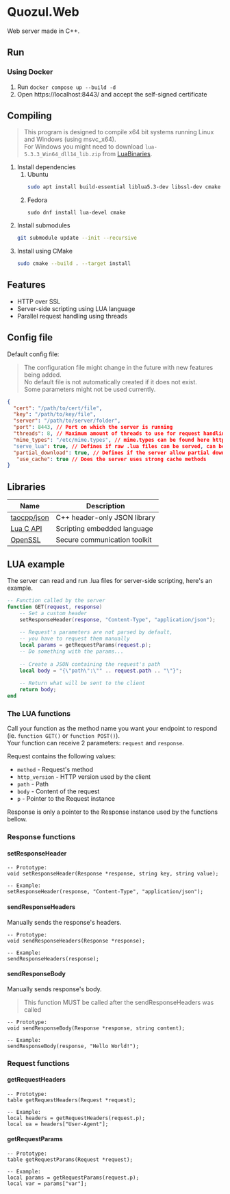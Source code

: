 # Quozul.Web

Web server made in C++.

## Run

### Using Docker

1. Run `docker compose up --build -d`
2. Open https://localhost:8443/ and accept the self-signed certificate

## Compiling

> This program is designed to compile x64 bit systems running Linux and Windows (using msvc_x64).  
> For Windows you might need to download `lua-5.3.3_Win64_dll14_lib.zip` from [LuaBinaries](https://sourceforge.net/projects/luabinaries).

1. Install dependencies
   1. Ubuntu
      ```sh
      sudo apt install build-essential liblua5.3-dev libssl-dev cmake
      ```
   2. Fedora
      ```shell
      sudo dnf install lua-devel cmake
      ```
2. Install submodules
   ```sh
   git submodule update --init --recursive
   ```
3. Install using CMake
   ```sh
   sudo cmake --build . --target install
   ```

## Features
- HTTP over SSL
- Server-side scripting using LUA language
- Parallel request handling using threads

## Config file

Default config file:
> The configuration file might change in the future with new features being added.  
> No default file is not automatically created if it does not exist.  
> Some parameters might not be used currently.

```json
{
  "cert": "/path/to/cert/file",
  "key": "/path/to/key/file",
  "server": "/path/to/server/folder",
  "port": 8443, // Port on which the server is running
  "threads": 8, // Maximum amount of threads to use for request handling
  "mime_types": "/etc/mime.types", // mime.types can be found here https://raw.githubusercontent.com/apache/httpd/trunk/docs/conf/mime.types
  "serve_lua": true, // Defines if raw .lua files can be served, can be a security issue
  "partial_download": true, // Defines if the server allow partial downloads by default
   "use_cache": true // Does the server uses strong cache methods
}
```

## Libraries
| Name                                          | Description                  |
|-----------------------------------------------|------------------------------|
| [taocpp/json](https://github.com/taocpp/json) | C++ header-only JSON library |
| [Lua C API](https://www.lua.org/pil/24.html)  | Scripting embedded language  |
| [OpenSSL](https://www.openssl.org/)           | Secure communication toolkit |

## LUA example

The server can read and run .lua files for server-side scripting, here's an example.

```lua
-- Function called by the server
function GET(request, response)
    -- Set a custom header
    setResponseHeader(response, "Content-Type", "application/json");
    
    -- Request's parameters are not parsed by default,
    -- you have to request them manually
    local params = getRequestParams(request.p);
    -- Do something with the params...
    
    -- Create a JSON containing the request's path
    local body = "{\"path\":\"" .. request.path .. "\"}";
    
    -- Return what will be sent to the client
    return body;
end
```

### The LUA functions

Call your function as the method name you want your endpoint to respond (ie. `function GET()` or `function POST()`).  
Your function can receive 2 parameters: `request` and `response`.

Request contains the following values:
- `method` - Request's method
- `http_version` - HTTP version used by the client
- `path` - Path
- `body` - Content of the request
- `p` - Pointer to the Request instance

Response is only a pointer to the Response instance used by the functions bellow.

### Response functions

#### setResponseHeader
```
-- Prototype:
void setResponseHeader(Response *response, string key, string value);

-- Example:
setResponseHeader(response, "Content-Type", "application/json");
```

#### sendResponseHeaders
Manually sends the response's headers.
```
-- Prototype:
void sendResponseHeaders(Response *response);

-- Example:
sendResponseHeaders(response);
```

#### sendResponseBody
Manually sends response's body.
> This function MUST be called after the sendResponseHeaders was called
```
-- Prototype:
void sendResponseBody(Response *response, string content);

-- Example:
sendResponseBody(response, "Hello World!");
```

### Request functions

#### getRequestHeaders
```
-- Prototype:
table getRequestHeaders(Request *request);

-- Example:
local headers = getRequestHeaders(request.p);
local ua = headers["User-Agent"];
```

#### getRequestParams
```
-- Prototype:
table getRequestParams(Request *request);

-- Example:
local params = getRequestParams(request.p);
local var = params["var"];
```
